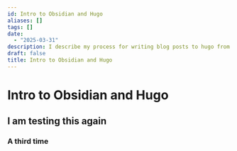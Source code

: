 ```yaml
---
id: Intro to Obsidian and Hugo
aliases: []
tags: []
date:
  - "2025-03-31"
description: I describe my process for writing blog posts to hugo from obsidian.nvim.
draft: false
title: Intro to Obsidian and Hugo
---
```


# Intro to Obsidian and Hugo
## I am testing this again
### A third time
